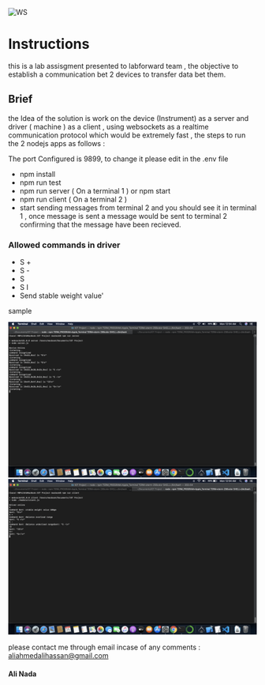 <p align="left">
  <img src="https://img4.apk.tools/150/4/6/d/info.laptrinhpic.easycontrol.websockets.png" max-width="25%" max-height="25%"alt="WS">
</p>

# Instructions

this is a lab assisgment presented to labforward team , the objective to establish a communication bet 2 devices to transfer data bet them.

## Brief 
the Idea of the solution is work on the device (Instrument) as a server and  driver ( machine ) as a client , using websockets as a realtime communication protocol which would be extremely fast , the steps to run the 2 nodejs apps as follows :

The port Configured is 9899, to change it please edit in the .env file 

* npm install
* npm run test
* npm run server ( On a terminal 1 ) or npm start 
* npm run client ( On a terminal 2 )
* start sending messages from terminal 2 and you should see it in terminal 1 , once message is sent a message would be sent to terminal 2 confirming that the message have been recieved. 



### Allowed commands in driver 
* S + 
* S -
* S 
* S I
* Send stable weight value'


sample

![Screenshot](serverimage.png)
![Screenshot](clientimage.png)


please contact me through email incase of any comments : aliahmedalihassan@gmail.com
#### Ali Nada 
